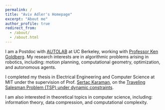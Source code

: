 ```yaml
---
permalink: /
title: "Aviv Adler's Homepage"
excerpt: "About me"
author_profile: true
redirect_from: 
  - /about/
  - /about.html
---
```


I am a Postdoc with [AUTOLAB](https://autolab.berkeley.edu/) at UC Berkeley, working with [Professor Ken Goldberg](https://goldberg.berkeley.edu/). My research interests are in algorithmic problems arising in robotics, including: motion planning, computational geometry, optimization, and autonomous agents.

I completed my thesis in Electrical Engineering and Computer Science at MIT under the supervision of Prof. [Sertac Karaman](https://karaman.mit.edu/), on the [Traveling Salesman Problem (TSP) under dynamic constraints](https://dspace.mit.edu/bitstream/handle/1721.1/150313/Adler-adlera-PhD-EECS-2023-thesis.pdf?sequence=1).

I am also interested in theoretical topics in computer science, including: information theory, data compression, and computational complexity.
